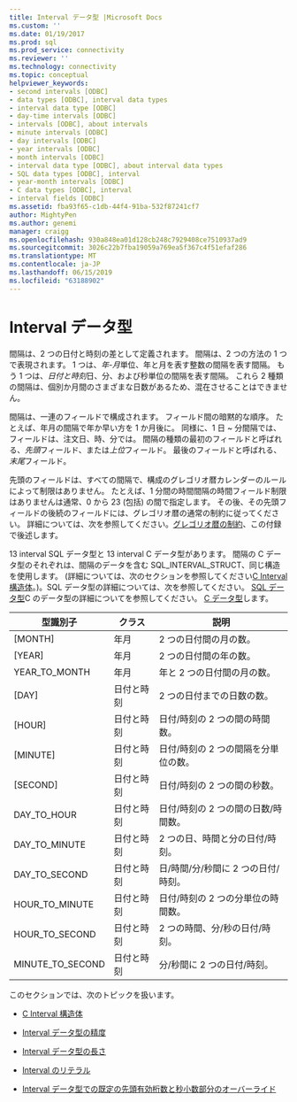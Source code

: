 ```yaml
---
title: Interval データ型 |Microsoft Docs
ms.custom: ''
ms.date: 01/19/2017
ms.prod: sql
ms.prod_service: connectivity
ms.reviewer: ''
ms.technology: connectivity
ms.topic: conceptual
helpviewer_keywords:
- second intervals [ODBC]
- data types [ODBC], interval data types
- interval data type [ODBC]
- day-time intervals [ODBC]
- intervals [ODBC], about intervals
- minute intervals [ODBC]
- day intervals [ODBC]
- year intervals [ODBC]
- month intervals [ODBC]
- interval data type [ODBC], about interval data types
- SQL data types [ODBC], interval
- year-month intervals [ODBC]
- C data types [ODBC], interval
- interval fields [ODBC]
ms.assetid: fba93f65-c1db-44f4-91ba-532f87241cf7
author: MightyPen
ms.author: genemi
manager: craigg
ms.openlocfilehash: 930a848ea01d128cb248c7929408ce7510937ad9
ms.sourcegitcommit: 3026c22b7fba19059a769ea5f367c4f51efaf286
ms.translationtype: MT
ms.contentlocale: ja-JP
ms.lasthandoff: 06/15/2019
ms.locfileid: "63188902"
---
```

# <a name="interval-data-types"></a>Interval データ型
間隔は、2 つの日付と時刻の差として定義されます。 間隔は、2 つの方法の 1 つで表現されます。 1 つは、*年-月*単位、年と月を表す整数の間隔を表す間隔。 もう 1 つは、*日付と時刻*日、分、および秒単位の間隔を表す間隔。 これら 2 種類の間隔は、個別か月間のさまざまな日数があるため、混在させることはできません。  
  
 間隔は、一連のフィールドで構成されます。 フィールド間の暗黙的な順序。 たとえば、年月の間隔で年か早い方を 1 か月後に。 同様に、1 日 ~ 分間隔では、フィールドは、注文日、時、分では。 間隔の種類の最初のフィールドと呼ばれる、*先頭*フィールド、または*上位*フィールド。 最後のフィールドと呼ばれる、*末尾*フィールド。  
  
 先頭のフィールドは、すべての間隔で、構成のグレゴリオ暦カレンダーのルールによって制限はありません。 たとえば、1 分間の時間間隔の時間フィールド制限はありませんは通常、0 から 23 (包括) の間で指定します。 その後、その先頭フィールドの後続のフィールドには、グレゴリオ暦の通常の制約に従ってください。 詳細については、次を参照してください。[グレゴリオ暦の制約](../../../odbc/reference/appendixes/constraints-of-the-gregorian-calendar.md)、この付録で後述します。  
  
 13 interval SQL データ型と 13 interval C データ型があります。 間隔の C データ型のそれぞれは、間隔のデータを含む SQL_INTERVAL_STRUCT、同じ構造を使用します。 (詳細については、次のセクションを参照してください[C Interval 構造体](../../../odbc/reference/appendixes/c-interval-structure.md)。)。SQL データ型の詳細については、次を参照してください。 [SQL データ型](../../../odbc/reference/appendixes/sql-data-types.md)C のデータ型の詳細についてを参照してください。 [C データ型](../../../odbc/reference/appendixes/c-data-types.md)します。  
  
|型識別子|クラス|説明|  
|---------------------|-----------|-----------------|  
|[MONTH]|年月|2 つの日付間の月の数。|  
|[YEAR]|年月|2 つの日付間の年の数。|  
|YEAR_TO_MONTH|年月|年と 2 つの日付間の月の数。|  
|[DAY]|日付と時刻|2 つの日付までの日数の数。|  
|[HOUR]|日付と時刻|日付/時刻の 2 つの間の時間数。|  
|[MINUTE]|日付と時刻|日付/時刻の 2 つの間隔を分単位の数。|  
|[SECOND]|日付と時刻|日付/時刻の 2 つの間の秒数。|  
|DAY_TO_HOUR|日付と時刻|日付/時刻の 2 つの間の日数/時間数。|  
|DAY_TO_MINUTE|日付と時刻|2 つの日、時間と分の日付/時刻。|  
|DAY_TO_SECOND|日付と時刻|日/時間/分/秒間に 2 つの日付/時刻。|  
|HOUR_TO_MINUTE|日付と時刻|日付/時刻の 2 つの分単位の時間数。|  
|HOUR_TO_SECOND|日付と時刻|2 つの時間、分/秒の日付/時刻。|  
|MINUTE_TO_SECOND|日付と時刻|分/秒間に 2 つの日付/時刻。|  
  
 このセクションでは、次のトピックを扱います。  
  
-   [C Interval 構造体](../../../odbc/reference/appendixes/c-interval-structure.md)  
  
-   [Interval データ型の精度](../../../odbc/reference/appendixes/interval-data-type-precision.md)  
  
-   [Interval データ型の長さ](../../../odbc/reference/appendixes/interval-data-type-length.md)  
  
-   [Interval のリテラル](../../../odbc/reference/appendixes/interval-literals.md)  
  
-   [Interval データ型での既定の先頭有効桁数と秒小数部分のオーバーライド](../../../odbc/reference/appendixes/overriding-default-leading-and-seconds-precision-for-interval-data-types.md)
